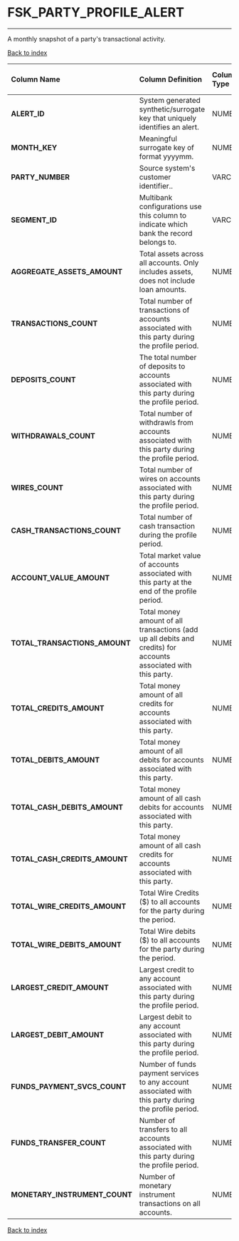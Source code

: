 # FSK_PARTY_PROFILE_ALERT

---

A monthly snapshot of a party's transactional activity.

[Back to index](./index.md)

| Column Name                   | Column Definition                                                                                               | Column Data Type   | Column Null Option   | PK   | FK   |
|:------------------------------|:----------------------------------------------------------------------------------------------------------------|:-------------------|:---------------------|:-----|:-----|
| **ALERT_ID**                  | System generated synthetic/surrogate key that uniquely identifies an alert.                                     | NUMBER(12)         | Not Null             | Yes  | No   |
| **MONTH_KEY**                 | Meaningful surrogate key of format yyyymm.                                                                      | NUMBER(6,0)        | Not Null             | Yes  | No   |
| **PARTY_NUMBER**              | Source system's customer identifier..                                                                           | VARCHAR2(50)       | Not Null             | Yes  | No   |
| **SEGMENT_ID**                | Multibank configurations use this column to indicate which bank the record belongs to.                          | VARCHAR2(128)      | Not Null             | Yes  | No   |
| **AGGREGATE_ASSETS_AMOUNT**   | Total assets across all accounts.  Only includes assets, does not include loan amounts.                         | NUMBER(18,5)       | Null                 | No   | No   |
| **TRANSACTIONS_COUNT**        | Total number of transactions of accounts associated with this party during the profile period.                  | NUMBER(10,0)       | Null                 | No   | No   |
| **DEPOSITS_COUNT**            | The total number of deposits to accounts associated with this party during the profile period.                  | NUMBER(10,0)       | Null                 | No   | No   |
| **WITHDRAWALS_COUNT**         | Total number of withdrawls from accounts associated with this party during the profile period.                  | NUMBER(10,0)       | Null                 | No   | No   |
| **WIRES_COUNT**               | Total number of wires on accounts associated with this party during the profile period.                         | NUMBER(10,0)       | Null                 | No   | No   |
| **CASH_TRANSACTIONS_COUNT**   | Total number of cash transaction during the profile period.                                                     | NUMBER(10,0)       | Null                 | No   | No   |
| **ACCOUNT_VALUE_AMOUNT**      | Total market value of accounts associated with this party at the end of the profile period.                     | NUMBER(18,5)       | Null                 | No   | No   |
| **TOTAL_TRANSACTIONS_AMOUNT** | Total money amount of all transactions (add up all debits and credits) for accounts associated with this party. | NUMBER(18,5)       | Null                 | No   | No   |
| **TOTAL_CREDITS_AMOUNT**      | Total money amount of all credits for accounts associated with this party.                                      | NUMBER(18,5)       | Null                 | No   | No   |
| **TOTAL_DEBITS_AMOUNT**       | Total money amount of all debits for accounts associated with this party.                                       | NUMBER(18,5)       | Null                 | No   | No   |
| **TOTAL_CASH_DEBITS_AMOUNT**  | Total money amount of all cash debits for accounts associated with this party.                                  | NUMBER(18,5)       | Null                 | No   | No   |
| **TOTAL_CASH_CREDITS_AMOUNT** | Total money amount of all cash credits for accounts associated with this party.                                 | NUMBER(18,5)       | Null                 | No   | No   |
| **TOTAL_WIRE_CREDITS_AMOUNT** | Total Wire Credits ($) to all accounts for the party during the period.                                         | NUMBER(18,5)       | Null                 | No   | No   |
| **TOTAL_WIRE_DEBITS_AMOUNT**  | Total Wire debits ($) to all accounts for the party during the period.                                          | NUMBER(18,5)       | Null                 | No   | No   |
| **LARGEST_CREDIT_AMOUNT**     | Largest credit to any account associated with this party during the profile period.                             | NUMBER(18,5)       | Null                 | No   | No   |
| **LARGEST_DEBIT_AMOUNT**      | Largest debit to any account associated with this party during the profile period.                              | NUMBER(18,5)       | Null                 | No   | No   |
| **FUNDS_PAYMENT_SVCS_COUNT**  | Number of funds payment services to any account associated with this party during the profile period.           | NUMBER(10)         | Null                 | No   | No   |
| **FUNDS_TRANSFER_COUNT**      | Number of transfers to all accounts associated with this party during the profile period.                       | NUMBER(10)         | Null                 | No   | No   |
| **MONETARY_INSTRUMENT_COUNT** | Number of monetary instrument transactions on all accounts.                                                     | NUMBER(10)         | Null                 | No   | No   |

[Back to index](./index.md)